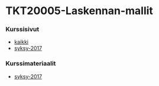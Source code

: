 # TKT20005-Laskennan-mallit

### Kurssisivut
* [kaikki](https://courses.helsinki.fi/fi/tkt20005/)
* [syksy-2017](https://courses.helsinki.fi/fi/tkt20005/119284874)

### Kurssimateriaalit
* [syksy-2017]()